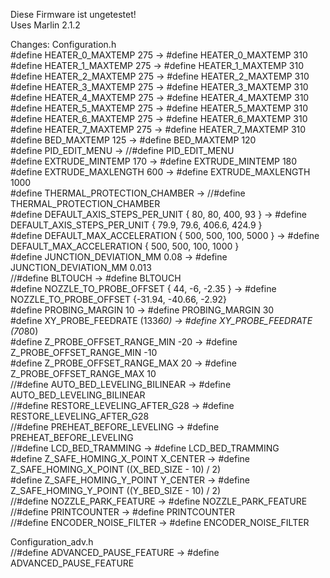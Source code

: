 Diese Firmware ist ungetestet!  
Uses Marlin 2.1.2  

Changes:
Configuration.h  
#define HEATER_0_MAXTEMP 275 -> #define HEATER_0_MAXTEMP 310  
#define HEATER_1_MAXTEMP 275 -> #define HEATER_1_MAXTEMP 310  
#define HEATER_2_MAXTEMP 275 -> #define HEATER_2_MAXTEMP 310  
#define HEATER_3_MAXTEMP 275 -> #define HEATER_3_MAXTEMP 310  
#define HEATER_4_MAXTEMP 275 -> #define HEATER_4_MAXTEMP 310  
#define HEATER_5_MAXTEMP 275 -> #define HEATER_5_MAXTEMP 310  
#define HEATER_6_MAXTEMP 275 -> #define HEATER_6_MAXTEMP 310  
#define HEATER_7_MAXTEMP 275 -> #define HEATER_7_MAXTEMP 310  
#define BED_MAXTEMP      125 -> #define BED_MAXTEMP      120  
#define PID_EDIT_MENU -> //#define PID_EDIT_MENU  
#define EXTRUDE_MINTEMP 170 -> #define EXTRUDE_MINTEMP 180  
#define EXTRUDE_MAXLENGTH 600 -> #define EXTRUDE_MAXLENGTH 1000  
#define THERMAL_PROTECTION_CHAMBER -> //#define THERMAL_PROTECTION_CHAMBER  
#define DEFAULT_AXIS_STEPS_PER_UNIT   { 80, 80, 400, 93 } -> #define DEFAULT_AXIS_STEPS_PER_UNIT   { 79.9, 79.6, 406.6, 424.9 }  
#define DEFAULT_MAX_ACCELERATION      { 500, 500, 100, 5000 } -> #define DEFAULT_MAX_ACCELERATION      { 500, 500, 100, 1000 }  
#define JUNCTION_DEVIATION_MM 0.08 -> #define JUNCTION_DEVIATION_MM 0.013   
//#define BLTOUCH -> #define BLTOUCH  
#define NOZZLE_TO_PROBE_OFFSET { 44, -6, -2.35 } -> #define NOZZLE_TO_PROBE_OFFSET {-31.94, -40.66, -2.92}  
#define PROBING_MARGIN 10 -> #define PROBING_MARGIN 30  
#define XY_PROBE_FEEDRATE (133*60) -> #define XY_PROBE_FEEDRATE (70*80)  
#define Z_PROBE_OFFSET_RANGE_MIN -20 -> #define Z_PROBE_OFFSET_RANGE_MIN -10  
#define Z_PROBE_OFFSET_RANGE_MAX 20 -> #define Z_PROBE_OFFSET_RANGE_MAX 10  
//#define AUTO_BED_LEVELING_BILINEAR -> #define AUTO_BED_LEVELING_BILINEAR  
//#define RESTORE_LEVELING_AFTER_G28 -> #define RESTORE_LEVELING_AFTER_G28  
//#define PREHEAT_BEFORE_LEVELING -> #define PREHEAT_BEFORE_LEVELING  
//#define LCD_BED_TRAMMING -> #define LCD_BED_TRAMMING  
#define Z_SAFE_HOMING_X_POINT X_CENTER -> #define Z_SAFE_HOMING_X_POINT ((X_BED_SIZE - 10) / 2)  
#define Z_SAFE_HOMING_Y_POINT Y_CENTER -> #define Z_SAFE_HOMING_Y_POINT ((Y_BED_SIZE - 10) / 2)  
//#define NOZZLE_PARK_FEATURE -> #define NOZZLE_PARK_FEATURE  
//#define PRINTCOUNTER -> #define PRINTCOUNTER  
//#define ENCODER_NOISE_FILTER -> #define ENCODER_NOISE_FILTER  
  
Configuration_adv.h  
//#define ADVANCED_PAUSE_FEATURE -> #define ADVANCED_PAUSE_FEATURE  
